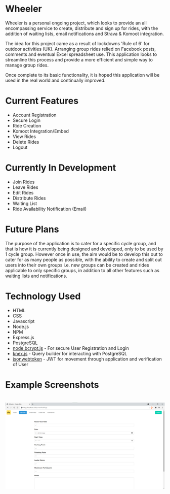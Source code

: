 <h1>Wheeler</h1>

Wheeler is a personal ongoing project, which looks to provide an all encompassing service to create, distribute and sign up for rides, with the addition of waiting lists, email notifications and Strava & Komoot integration.

The idea for this project came as a result of lockdowns 'Rule of 6' for outdoor activities (UK). Arranging group rides relied on Facebook posts, comments and eventual Excel spreadsheet use. This application looks to streamline this process and provide a more efficient and simple way to manage group rides.

Once complete to its basic functionality, it is hoped this application will be used in the real world and continually improved.

<h1>Current Features</h1>

<ul>
    <li>Account Registration</li>
    <li>Secure Login</li>
    <li>Ride Creation</li>
    <li>Komoot Integration/Embed</li>
    <li>View Rides</li>
    <li>Delete Rides</li>
    <li>Logout</li>
</ul>

<h1>Currently In Development</h1>

<ul>
    <li>Join Rides</li>
    <li>Leave Rides</li>
    <li>Edit Rides</li>
    <li>Distribute Rides</li>
    <li>Waiting List</li>
    <li>Ride Availability Notification (Email)</li>
</ul>

<h1>Future Plans</h1>

The purpose of the application is to cater for a specific cycle group, and that is how it is currently being designed and developed, only to be used by 1 cycle group. However once in use, the aim would be to develop this out to cater for as many people as possible, with the ability to create and split out users into their own groups i.e. new groups can be created and rides applicable to only specific groups, in addition to all other features such as waiting lists and notifications.

<h1>Technology Used</h1>

<ul>
    <li>HTML</li>
    <li>CSS</li>
    <li>Javascript</li>
    <li>Node.js</li>
    <li>NPM</li>
    <li>Express.js</li>
    <li>PostgreSQL</li>
    <li><a href='https://www.npmjs.com/package/bcrypt'>node.bcrypt.js</a> - For secure User Registration and Login</li>    
    <li><a href='https://www.npmjs.com/package/knex/v/0.95.4'>knex.js</a> - Query builder for interacting with PostgreSQL</li>
    <li><a href='https://www.npmjs.com/package/jsonwebtoken'>jsonwebtoken</a> - JWT for movement through application and verification of User</li>    
</ul>

<h1>Example Screenshots<h1>

![Create Ride](https://github.com/michaelmcmillen/wheeler/blob/master/screenshots/createridespage.png?raw=true)

